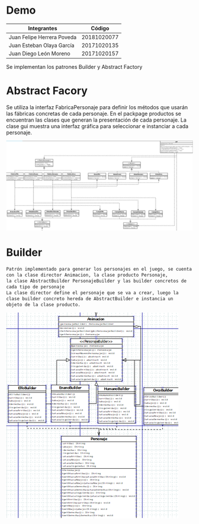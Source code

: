 # Demo
|Integrantes|Código|
|-----------|-----------|
|Juan Felipe Herrera Poveda|20181020077|
|Juan Esteban Olaya García|20171020135|
|Juan Diego León Moreno|20171020157|


Se implementan los patrones Builder y Abstract Factory

# Abstract Facory
  Se utiliza la interfaz FabricaPersonaje para definir los métodos que usarán las fábricas concretas de cada personaje.
  En el packpage productos se encuentran las clases que generan la presentación de cada personaje.
  La clase gui muestra una interfaz gráfica para seleccionar e instanciar a cada personaje.
  
 ![UML](https://github.com/Juandials/Demo/blob/master/ab.png)
  
  # Builder
  
    Patrón implementado para generar los personajes en el juego, se cuenta con la clase director Animacion, la clase producto Personaje,
    la clase AbstractBuilder PersonajeBuilder y las builder concretos de cada tipo de personaje
    La clase director define el personaje que se va a crear, luego la clase builder concreto hereda de AbstractBuilder e instancia un
    objeto de la clase producto.
    
   ![UML](https://github.com/Juandials/Demo/blob/master/b.png)
    
    
    
